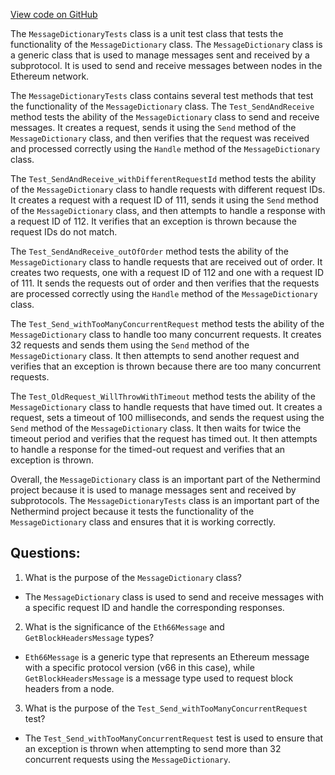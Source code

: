 [View code on GitHub](https://github.com/nethermindeth/nethermind/Nethermind.Network.Test/MessageDictionaryTests.cs)

The `MessageDictionaryTests` class is a unit test class that tests the functionality of the `MessageDictionary` class. The `MessageDictionary` class is a generic class that is used to manage messages sent and received by a subprotocol. It is used to send and receive messages between nodes in the Ethereum network. 

The `MessageDictionaryTests` class contains several test methods that test the functionality of the `MessageDictionary` class. The `Test_SendAndReceive` method tests the ability of the `MessageDictionary` class to send and receive messages. It creates a request, sends it using the `Send` method of the `MessageDictionary` class, and then verifies that the request was received and processed correctly using the `Handle` method of the `MessageDictionary` class. 

The `Test_SendAndReceive_withDifferentRequestId` method tests the ability of the `MessageDictionary` class to handle requests with different request IDs. It creates a request with a request ID of 111, sends it using the `Send` method of the `MessageDictionary` class, and then attempts to handle a response with a request ID of 112. It verifies that an exception is thrown because the request IDs do not match. 

The `Test_SendAndReceive_outOfOrder` method tests the ability of the `MessageDictionary` class to handle requests that are received out of order. It creates two requests, one with a request ID of 112 and one with a request ID of 111. It sends the requests out of order and then verifies that the requests are processed correctly using the `Handle` method of the `MessageDictionary` class. 

The `Test_Send_withTooManyConcurrentRequest` method tests the ability of the `MessageDictionary` class to handle too many concurrent requests. It creates 32 requests and sends them using the `Send` method of the `MessageDictionary` class. It then attempts to send another request and verifies that an exception is thrown because there are too many concurrent requests. 

The `Test_OldRequest_WillThrowWithTimeout` method tests the ability of the `MessageDictionary` class to handle requests that have timed out. It creates a request, sets a timeout of 100 milliseconds, and sends the request using the `Send` method of the `MessageDictionary` class. It then waits for twice the timeout period and verifies that the request has timed out. It then attempts to handle a response for the timed-out request and verifies that an exception is thrown. 

Overall, the `MessageDictionary` class is an important part of the Nethermind project because it is used to manage messages sent and received by subprotocols. The `MessageDictionaryTests` class is an important part of the Nethermind project because it tests the functionality of the `MessageDictionary` class and ensures that it is working correctly.
## Questions: 
 1. What is the purpose of the `MessageDictionary` class?
- The `MessageDictionary` class is used to send and receive messages with a specific request ID and handle the corresponding responses.

2. What is the significance of the `Eth66Message` and `GetBlockHeadersMessage` types?
- `Eth66Message` is a generic type that represents an Ethereum message with a specific protocol version (v66 in this case), while `GetBlockHeadersMessage` is a message type used to request block headers from a node.

3. What is the purpose of the `Test_Send_withTooManyConcurrentRequest` test?
- The `Test_Send_withTooManyConcurrentRequest` test is used to ensure that an exception is thrown when attempting to send more than 32 concurrent requests using the `MessageDictionary`.